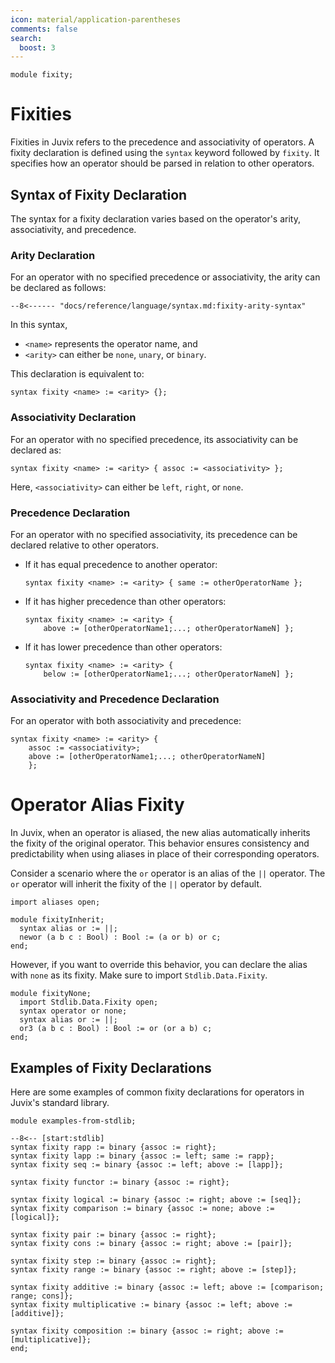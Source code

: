 ```yaml
---
icon: material/application-parentheses
comments: false
search:
  boost: 3
---
```


```juvix hide
module fixity;
```

# Fixities

Fixities in Juvix refers to the precedence and associativity of operators. A
fixity declaration is defined using the `syntax` keyword followed by `fixity`.
It specifies how an operator should be parsed in relation to other operators.

## Syntax of Fixity Declaration

The syntax for a fixity declaration varies based on the operator's arity,
associativity, and precedence.

### Arity Declaration

For an operator with no specified precedence or associativity, the arity can be
declared as follows:

```text
--8<------ "docs/reference/language/syntax.md:fixity-arity-syntax"
```

In this syntax,

- `<name>` represents the operator name, and
- `<arity>` can either be `none`, `unary`, or `binary`.

This declaration is equivalent to:

```text
syntax fixity <name> := <arity> {};
```

### Associativity Declaration

For an operator with no specified precedence, its associativity can be declared
as:

```text
syntax fixity <name> := <arity> { assoc := <associativity> };
```

Here, `<associativity>` can either be `left`, `right`, or `none`.

### Precedence Declaration

For an operator with no specified associativity, its precedence can be declared
relative to other operators.

- If it has equal precedence to another operator:

  ```text
  syntax fixity <name> := <arity> { same := otherOperatorName };
  ```

- If it has higher precedence than other operators:

  ```text
  syntax fixity <name> := <arity> {
      above := [otherOperatorName1;...; otherOperatorNameN] };
  ```

- If it has lower precedence than other operators:

  ```text
  syntax fixity <name> := <arity> {
      below := [otherOperatorName1;...; otherOperatorNameN] };
  ```

### Associativity and Precedence Declaration

For an operator with both associativity and precedence:

```text
syntax fixity <name> := <arity> {
    assoc := <associativity>;
    above := [otherOperatorName1;...; otherOperatorNameN]
    };
```

# Operator Alias Fixity

In Juvix, when an operator is aliased, the new alias automatically inherits the
fixity of the original operator. This behavior ensures consistency and
predictability when using aliases in place of their corresponding operators.

Consider a scenario where the `or` operator is an alias of the `||` operator.
The `or` operator will inherit the fixity of the `||` operator by default.

```juvix hide
import aliases open;
```

```juvix
module fixityInherit;
  syntax alias or := ||;
  newor (a b c : Bool) : Bool := (a or b) or c;
end;
```

However, if you want to override this behavior, you can declare the alias with
`none` as its fixity. Make sure to import `Stdlib.Data.Fixity`.   

```juvix
module fixityNone;
  import Stdlib.Data.Fixity open;
  syntax operator or none;
  syntax alias or := ||;
  or3 (a b c : Bool) : Bool := or (or a b) c;
end;
```

## Examples of Fixity Declarations

Here are some examples of common fixity declarations for operators in Juvix's
standard library.

```juvix
module examples-from-stdlib;

--8<-- [start:stdlib]
syntax fixity rapp := binary {assoc := right};
syntax fixity lapp := binary {assoc := left; same := rapp};
syntax fixity seq := binary {assoc := left; above := [lapp]};

syntax fixity functor := binary {assoc := right};

syntax fixity logical := binary {assoc := right; above := [seq]};
syntax fixity comparison := binary {assoc := none; above := [logical]};

syntax fixity pair := binary {assoc := right};
syntax fixity cons := binary {assoc := right; above := [pair]};

syntax fixity step := binary {assoc := right};
syntax fixity range := binary {assoc := right; above := [step]};

syntax fixity additive := binary {assoc := left; above := [comparison; range; cons]};
syntax fixity multiplicative := binary {assoc := left; above := [additive]};

syntax fixity composition := binary {assoc := right; above := [multiplicative]};
end;
```
